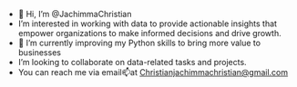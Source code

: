 - 👋 Hi, I’m @JachimmaChristian
- I’m interested in working with data
to provide actionable insights that empower organizations
to make informed decisions and drive growth. 
- 🌱 I’m currently improving my Python skills to bring more value to businesses
- I’m looking to collaborate on data-related tasks and projects.
- You can reach me via email📫at Christianjachimmachristian@gmail.com

<!---
JachimmaChristian/JachimmaChristian is a ✨ special ✨ repository because its `README.md` (this file) appears on your GitHub profile.
You can click the Preview link to take a look at your changes.
--->
